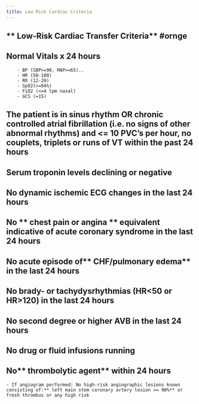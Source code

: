 ```yaml
---
title: Low Risk Cardiac Criteria
---
```


## ** Low-Risk Cardiac Transfer Criteria** #ornge
## **Normal Vitals x 24 hours**
        - BP (SBP>=90, MAP>=65)..
        - HR (50-100)
        - RR (12-20)
        - SpO2(>=94%)
        - FiO2 (<=4 lpm nasal)
        - GCS (=15)
## The patient is in **sinus rhythm** OR chronic controlled atrial fibrillation (i.e. no signs of other abnormal rhythms) and <= 10 PVC’s per hour, no couplets, triplets or runs of VT within the past 24 hours
## Serum **troponin levels declining** or negative
## No dynamic ischemic ECG changes in the last 24 hours
## No ** chest pain or angina ** equivalent indicative of acute coronary syndrome in the last 24 hours
## No acute episode of** CHF/pulmonary edema** in the last 24 hours
## No **brady- or tachydysrhythmias** (HR<50 or HR>120) in the last 24 hours
## No second degree or higher **AVB** in the last 24 hours
## No  **drug or fluid infusions** running
## No** thrombolytic agent** within 24 hours
    - If angiogram performed: No high-risk angiographic lesions known consisting of:** left main stem coronary artery lesion >= 90%** or fresh thrombus or any high risk
